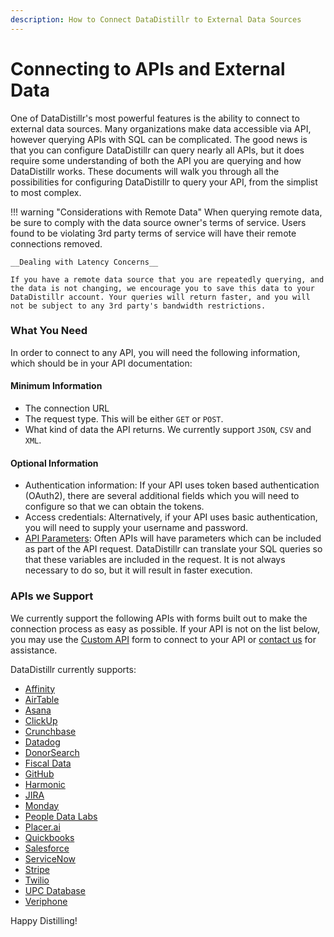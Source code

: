 ```yaml
---
description: How to Connect DataDistillr to External Data Sources
---
```


# Connecting to APIs and External Data

One of DataDistillr's most powerful features is the ability to connect to external data sources.  Many organizations make data accessible via API, however querying APIs with SQL can be complicated.  The good news is that you can configure DataDistillr can query nearly all APIs, but it does require some understanding of both the API you are querying and how DataDistillr works.  These documents will walk you through all the possibilities for configuring DataDistillr to query your API, from the simplist to most complex. &#x20;

!!! warning "Considerations with Remote Data"
    When querying remote data, be sure to comply with the data source owner's terms of service.  Users found to be violating 3rd party terms of service will have their remote connections removed.

    __Dealing with Latency Concerns__

    If you have a remote data source that you are repeatedly querying, and the data is not changing, we encourage you to save this data to your DataDistillr account. Your queries will return faster, and you will not be subject to any 3rd party's bandwidth restrictions.

### __What You Need__

In order to connect to any API, you will need the following information, which should be in your API documentation:

#### __Minimum Information__

* The connection URL
* The request type.  This will be either `GET` or `POST`. &#x20;
* What kind of data the API returns.  We currently support `JSON`, `CSV` and `XML`.

#### __Optional Information__

* Authentication information:  If your API uses token based authentication (OAuth2), there are several additional fields which you will need to configure so that we can obtain the tokens.
* Access credentials:  Alternatively, if your API uses basic authentication, you will need to supply your username and password.
* [API Parameters](passing-parameters.md):  Often APIs will have parameters which can be included as part of the API request. DataDistillr can translate your SQL queries so that these variables are included in the request.  It is not always necessary to do so, but it will result in faster execution.

### __APIs we Support__

We currently support the following APIs with forms built out to make the connection process as easy as possible. If your API is not on the list below, you may use the [Custom API](custom-apis.md) form to connect to your API or [contact us](../../../getting-help) for assistance.

DataDistillr currently supports:

* [Affinity](affinity-api.md)
* [AirTable](airtable-api.md)
* [Asana](asana-api.md)
* [ClickUp](clickup-api.md)
* [Crunchbase](crunchbase-api.md)
* [Datadog](datadog-api.md)
* [DonorSearch](donorsearch-api.md)
* [Fiscal Data](fiscaldata-api.md)
* [GitHub](github-api.md)
* [Harmonic](harmonic-api.md)
* [JIRA](jira.md)
* [Monday](monday-api.md)
* [People Data Labs](peopledatalabs-api.md)
* [Placer.ai](placer-api.md)
* [Quickbooks](quickbooks-api.md)
* [Salesforce](salesforce-api.md)
* [ServiceNow](servicenow-api.md)
* [Stripe](stripe-api.md)
* [Twilio](twilio-api.md)
* [UPC Database](upc-database-api.md)
* [Veriphone](veriphone-api.md)

Happy Distilling!
